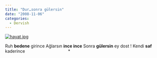 ```yaml
---
title: "Dur…sonra gülersin"
date: "2008-11-06"
categories: 
  - Dervish
---
```


[![hayat.jpg](/uploads/2008/11/hayat.jpg)](/uploads/2008/11/hayat.jpg "hayat.jpg")

Ruh **bedene** girince Ağlarsın **ince ince** Sonra **gülersin** ey dost ! Kendi **saf** kaderince                                    \*
